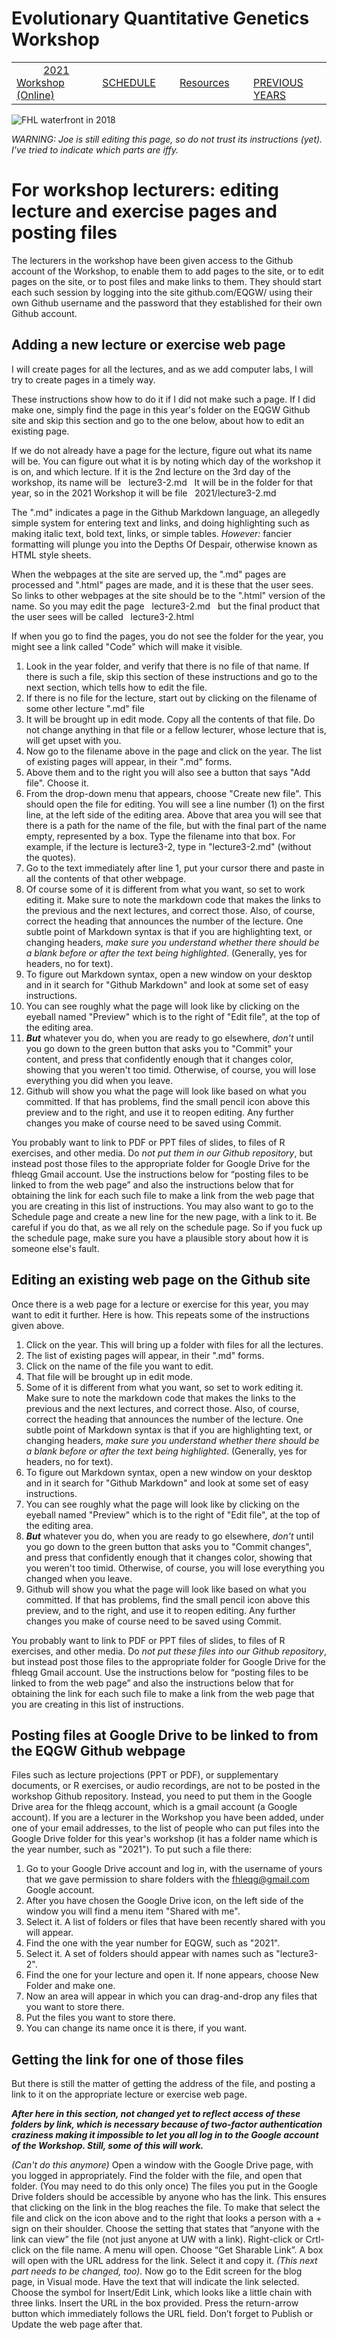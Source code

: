 
# Evolutionary Quantitative Genetics Workshop #

|        |        |        |    |
|--------|---------------------------------------------|--------------------|------------------------------------------|
| &nbsp;&nbsp;&nbsp;&nbsp;&nbsp;&nbsp;&nbsp;&nbsp;&nbsp; [2021 Workshop (Online)](/index.html) &nbsp;&nbsp;&nbsp;&nbsp;&nbsp;&nbsp;&nbsp;&nbsp;&nbsp; | &nbsp;&nbsp;&nbsp;&nbsp;&nbsp;&nbsp;&nbsp;&nbsp;&nbsp;&nbsp;&nbsp;&nbsp; [SCHEDULE](/2021/schedule.html) &nbsp;&nbsp;&nbsp;&nbsp;&nbsp;&nbsp;&nbsp;&nbsp;&nbsp; | &nbsp;&nbsp;&nbsp;&nbsp;&nbsp;&nbsp;&nbsp;&nbsp;&nbsp;&nbsp;&nbsp;&nbsp; [Resources](/2021/resources.html) &nbsp;&nbsp;&nbsp;&nbsp;&nbsp;&nbsp;&nbsp;&nbsp;&nbsp; | &nbsp;&nbsp;&nbsp;&nbsp;&nbsp;&nbsp;&nbsp;&nbsp;&nbsp; [PREVIOUS YEARS](https://blogs.uw.edu/fhleqg/previous-years) &nbsp;&nbsp;&nbsp;&nbsp;&nbsp;&nbsp; |


<div align="left">
<img src="/media/FHLimage2018b.jpg" alt="FHL waterfront in 2018">
</div>

_WARNING: Joe is still editing this page, so do not trust its instructions (yet).  I've tried to indicate which parts are iffy._


# For workshop lecturers: editing lecture and exercise pages and posting files #

The lecturers in the workshop have been given access to the Github account of the Workshop, to enable them to add pages to the site, or to edit pages on the site, or to post files and make links to them. They should start each such session by logging into the site github.com/EQGW/ using their own Github username and the password that they established for their own Github account.


 

## Adding a new lecture or exercise web page ##

I will create pages for all the lectures, and as we add computer labs, I will try to create pages in a timely way.

These instructions show how to do it if I did not make such a page.  If I did make one, simply find the page in this year's folder on the EQGW Github site
and skip this section and go to the one below, about how to edit an existing page.

If we do not already have a page for the lecture, figure out what its name will be.  You can figure 
out what it is by noting which day of the workshop it is on, and which lecture.  If it is the 2nd 
lecture on the 3rd day of the workshop, its name will be &nbsp; lecture3-2.md  &nbsp; It will be in the 
folder for that year, so in the 2021 Workshop it will be file &nbsp; 2021/lecture3-2.md

The ".md" indicates
a page in the Github Markdown language, an allegedly simple system for entering text and links, and
doing highlighting such as making italic text, bold text, links, or simple tables.  _However:_ fancier
formatting will plunge you into the Depths Of Despair, otherwise known as HTML style sheets.

When the webpages at the site are served up, the ".md" pages are processed and ".html" pages are
made, and it is these that the user sees.  So links to other webpages at the site should be to
the ".html" version of the name.  So you may edit the page &nbsp; lecture3-2.md &nbsp; but the final product 
that the user sees will be called &nbsp; lecture3-2.html

If when you go to find the pages, you do not 
see the folder for the year, you might see a link called "Code" which will make it visible.

1.  Look in the year folder, and verify that there is no file of that name.  If there is such a file,
skip this section of these instructions and go to the next section, which tells how to edit the file.
2.  If there is no file for the lecture, start out by clicking on the filename of some other lecture ".md" file
3.  It will be brought up in edit mode.  Copy all the contents of that file.  Do not change anything in that file or a fellow lecturer, whose lecture that is, will get upset with you.
4.  Now go to the filename above in the page and click on the year.  The list of existing pages will appear, in their ".md" forms.
5.  Above them and to the right you will also see a button that says "Add file".  Choose it.  
6.  From the drop-down menu that appears, choose "Create new file".  This should open the file for editing.  You will see a 
line number (1) on the first line, at the left side of the editing area.  Above that area you will see that there is a path for the name of the file, but with the final part of the name empty, represented by a box.  Type the filename into that box.  For example, if the lecture is  lecture3-2, type in "lecture3-2.md" (without the quotes).
7. Go to the text immediately after line 1, put your cursor there and paste in all the contents of that other webpage.
8. Of course some of it is different from what you want, so set to work editing it.  Make sure to note the markdown code that makes the links to the previous and the next lectures, and correct those.  Also, of course, correct the heading that announces the number of the lecture.   One subtle point of Markdown syntax is that if you are highlighting text, or changing headers, _make sure you understand whether there should be a blank before or after the text being highlighted_. (Generally, yes for headers, no for text). 
9. To figure out Markdown syntax, open a new window on your desktop and in it search for "Github Markdown" and look at some set of easy instructions.
10. You can see roughly what the page will look like by clicking on the eyeball named "Preview" which is to the right of "Edit file", at the top of the editing area.
11. **_But_** whatever you do, when you are ready to go elsewhere, _don't_ until you go down to the green button that asks you to "Commit" your content, and press that confidently enough that it changes color, showing that you weren't too timid.  Otherwise, of course, you will lose everything you did when you leave.
12. Github will show you what the page will look like based on what you committed.  If that has problems, find the small pencil icon above this preview and to the right, and use it to reopen editing.  Any further changes you make of course need to be saved using Commit.

You probably want to link to PDF or PPT files of slides, to files of R exercises, and other media.  Do <em>not put them in our Github repository</em>, but instead post those files to the appropriate folder for Google Drive for the fhleqg Gmail account.  Use the instructions below for “posting files to be linked to from the web page” and also the instructions below that for obtaining the link for each such file to make a link from the web page that you are creating in this list of instructions.
You may also want to go to the Schedule page and create a new line for the new page, with a link to it.  Be careful if you do that, as we all rely on the schedule page.  So if you fuck up the schedule page, make sure you have a plausible story about how it is someone else's fault. 
 

## Editing an existing web page on the Github site ##

Once there is a web page for a lecture or exercise for this year, you may want to edit it further.  Here is how.  This repeats some of the instructions given above.

1. Click on the year.  This will bring up a folder with files for all the lectures.
2. The list of existing pages will appear, in their ".md" forms.
3. Click on the name of the file you want to edit.
4. That file will be brought up in edit mode.
5. Some of it is different from what you want, so set to work editing it.  Make sure to note the markdown code that makes the links to the previous and the next lectures, and correct those.  Also, of course, correct the heading that announces the number of the lecture.   One subtle point of Markdown syntax is that if you are highlighting text, or changing headers, _make sure you understand whether there should be a blank before or after the text being highlighted_. (Generally, yes for headers, no for text). 
6. To figure out Markdown syntax, open a new window on your desktop and in it search for "Github Markdown" and look at some set of easy instructions.
7. You can see roughly what the page will look like by clicking on the eyeball named "Preview" which is to the right of "Edit file", at the top of the editing area.
8. **_But_** whatever you do, when you are ready to go elsewhere, _don't_ until you go down to the green button that asks you to "Commit changes", and press that confidently enough that it changes color, showing that you weren't too timid.  Otherwise, of course, you will lose everything you changed when you leave.
9. Github will show you what the page will look like based on what you committed.  If that has problems, find the small pencil icon above this preview, and to the right, and use it to reopen editing.  Any further changes you make of course need to be saved using Commit.

You probably want to link to PDF or PPT files of slides, to files of R exercises, and other media.  Do <em>not put these files into our Github repository</em>, but instead post those files to the appropriate folder for Google Drive for the fhleqg Gmail account.  Use the instructions below for “posting files to be linked to from the web page” and also the instructions below that for obtaining the link for each such file to make a link from the web page that you are creating in this list of instructions.
 

## Posting files at Google Drive to be linked to from the EQGW Github webpage ##

Files such as lecture projections (PPT or PDF), or supplementary documents, or R exercises, or audio recordings, are not to be posted in the workshop Github repository.  Instead, you need to put them in the Google Drive area for the  fhleqg  account, which is a gmail account (a Google account).  If you are a lecturer in the Workshop you have been added, under one of your email addresses, to the list of people who can put files into the Google Drive folder for this year's workshop (it has a folder name which is the year number, such as "2021").  To put such a file there:

1. Go to your Google Drive account and log in, with the username of yours that we gave permission to share folders with the  fhleqg@gmail.com  Google account.
2. After you have chosen the Google Drive icon, on the left side of the window you will find a menu item "Shared with me".
3. Select it.  A list of folders or files that have been recently shared with you will appear.
4. Find the one with the year number for EQGW, such as "2021".
5. Select it.  A set of folders should appear with names such as "lecture3-2".
6. Find the one for your lecture and open it.  If none appears, choose New Folder and make one.
7. Now an area will appear in which you can drag-and-drop any files that you want to store there.
8. Put the files you want to store there.
9. You can change its name once it is there, if you want.

 

## Getting the link for one of those files ##

But there is still the matter of getting the address of the file, and posting a link to it on the appropriate lecture or exercise web page.

***After here in this section, not changed yet to reflect access of these folders by link, which is necessary because of two-factor authentication craziness making it impossible to let you all log in to the Google account of the Workshop.  Still, some of this will work.***

_(Can't do this anymore)_ Open a window with the Google Drive page, with you logged in appropriately.
Find the folder with the file, and open that folder.
(You may need to do this only once)  The files you put in the Google Drive folders should be accessible by anyone who has the link.  This ensures that clicking on the link in the blog reaches the file.  To make that select the file and click on the icon above and to the right that looks a person with a + sign on their shoulder.  Choose the setting that states that “anyone with the link can view” the file (not just anyone at UW with a link).
Right-click or Crtl-click on the file name.
A menu will open.  Choose “Get Sharable Link”.
A box will open with the URL address for the link.  Select it and copy it.
_(This next part needs to be changed, too)._ Now go to the Edit screen for the blog page, in Visual mode.  Have the text that will indicate the link selected.
Choose the symbol for Insert/Edit Link, which looks like a little chain with three links.
Insert the URL in the box provided.
Press the return-arrow button which immediately follows the URL field.
Don’t forget to Publish or Update the web page after that.
